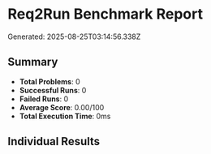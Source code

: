 # Req2Run Benchmark Report

Generated: 2025-08-25T03:14:56.338Z

## Summary
- **Total Problems**: 0
- **Successful Runs**: 0
- **Failed Runs**: 0
- **Average Score**: 0.00/100
- **Total Execution Time**: 0ms

## Individual Results

